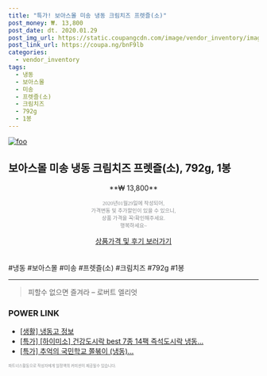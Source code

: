 ```yaml
--- 
title: "특가! 보아스몰 미송 냉동 크림치즈 프렛즐(소)" 
post_money: ₩. 13,800 
post_date: dt. 2020.01.29 
post_img_url: https://static.coupangcdn.com/image/vendor_inventory/images/2018/07/26/17/2/b9e3f864-c01f-470b-bd0d-72b814f3d02b.jpg 
post_link_url: https://coupa.ng/bnF9lb 
categories: 
  - vendor_inventory 
tags: 
  - 냉동 
  - 보아스몰 
  - 미송 
  - 프렛즐(소) 
  - 크림치즈 
  - 792g 
  - 1봉 
--- 
```

[![foo](https://static.coupangcdn.com/image/vendor_inventory/images/2018/07/26/17/2/b9e3f864-c01f-470b-bd0d-72b814f3d02b.jpg)](https://coupa.ng/bnF9lb) 

## 보아스몰 미송 냉동 크림치즈 프렛즐(소), 792g, 1봉 
<p style="text-align: center;">**₩ 13,800**</p> 
<p style="text-align: center;"><span style="color: #898c8f; font-family: Georgia,Times,serif; font-size: 0.75em;">2020년01월29일에 작성되어, <br>가격변동 및 추가할인이 있을 수 있으니,<br> 상품 가격을 꼭!확인해주세요.<br>행복하세요~</span> 
</p>	 
<div markdown="0" style="text-align: center;"><a href="https://coupa.ng/bnF9lb" class="btn btn--success">상품가격 및 후기 보러가기</a></div> 
<br><br> 
  #냉동 #보아스몰 #미송 #프렛즐(소) #크림치즈 #792g #1봉 
<hr> 

> 피할수 없으면 즐겨라 – 로버트 엘리엇 


### POWER LINK

* <a href="https://blog.naver.com/santokki14/221765013258" target="_blank"> [생활] 냉동고 정보 </a>
* <a href="https://blog.naver.com/an0733/221787776627" target="_blank">[특가] [하이미소] 건강도시락 best 7종 14팩 즉석도시락 냉동...</a>
* <a href="https://blog.naver.com/an0733/221786903072" target="_blank">[특가] 추억의 국민학교 쫄볶이 (냉동)...</a>

<span style="color: #898c8f; font-family: Georgia,Times,serif; font-size: 0.55em;">파트너스활동으로 작성자에게 일정액의 커미션이 제공될수 있습니다.</span> 
